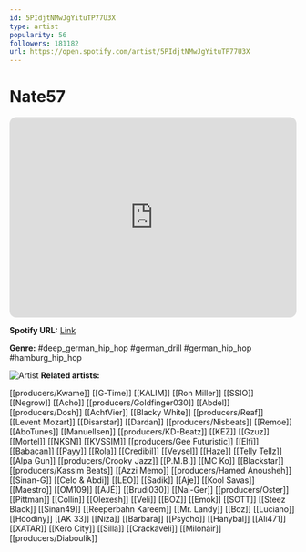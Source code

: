 ```yaml
---
id: 5PIdjtNMwJgYituTP77U3X
type: artist
popularity: 56
followers: 181182
url: https://open.spotify.com/artist/5PIdjtNMwJgYituTP77U3X
---
```

# Nate57

<iframe style="border-radius:12px" src="https://open.spotify.com/embed/artist/5PIdjtNMwJgYituTP77U3X" width="100%" height="352" frameBorder="0" allowfullscreen="" allow="autoplay; clipboard-write; encrypted-media; fullscreen; picture-in-picture" loading="lazy"></iframe>

**Spotify URL:** [Link](https://open.spotify.com/artist/5PIdjtNMwJgYituTP77U3X)

**Genre:**  #deep_german_hip_hop #german_drill #german_hip_hop #hamburg_hip_hop

![Artist](https://i.scdn.co/image/ab6761610000e5ebc3e3c6e9871b8692c7ac4bac)
**Related artists:**

[[producers/Kwame]]
[[G-Time]]
[[KALIM]]
[[Ron Miller]]
[[SSIO]]
[[Negrow]]
[[Acho]]
[[producers/Goldfinger030]]
[[Abdel]]
[[producers/Dosh]]
[[AchtVier]]
[[Blacky White]]
[[producers/Reaf]]
[[Levent Mozart]]
[[Disarstar]]
[[Dardan]]
[[producers/Nisbeats]]
[[Remoe]]
[[AboTunes]]
[[Manuellsen]]
[[producers/KD-Beatz]]
[[KEZ]]
[[Gzuz]]
[[Mortel]]
[[NKSN]]
[[KVSSIM]]
[[producers/Gee Futuristic]]
[[Elfi]]
[[Babacan]]
[[Payy]]
[[Rola]]
[[Credibil]]
[[Veysel]]
[[Haze]]
[[Telly Tellz]]
[[Alpa Gun]]
[[producers/Crooky Jazz]]
[[P.M.B.]]
[[MC Ko]]
[[Blackstar]]
[[producers/Kassim Beats]]
[[Azzi Memo]]
[[producers/Hamed Anousheh]]
[[Sinan-G]]
[[Celo & Abdi]]
[[LEO]]
[[Sadik]]
[[Aje]]
[[Kool Savas]]
[[Maestro]]
[[OM109]]
[[AJÉ]]
[[Brudi030]]
[[Nai-Ger]]
[[producers/Oster]]
[[Pittman]]
[[Collin]]
[[Olexesh]]
[[Veli]]
[[BOZ]]
[[Emok]]
[[SOTT]]
[[Steez Black]]
[[Sinan49]]
[[Reeperbahn Kareem]]
[[Mr. Landy]]
[[Boz]]
[[Luciano]]
[[Hoodiny]]
[[AK 33]]
[[Niza]]
[[Barbara]]
[[Psycho]]
[[Hanybal]]
[[Ali471]]
[[XATAR]]
[[Kero City]]
[[Silla]]
[[Crackaveli]]
[[Milonair]]
[[producers/Diaboulik]]
